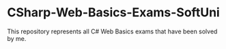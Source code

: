 # CSharp-Web-Basics-Exams-SoftUni
This repository represents all C# Web Basics exams that have been solved by me.
